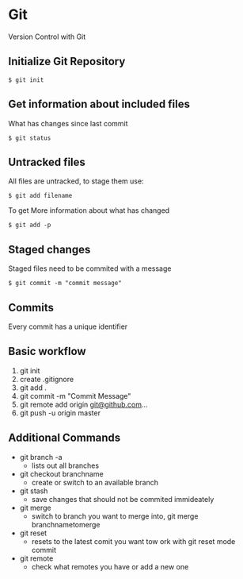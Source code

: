 # Git
Version Control with Git



## Initialize Git Repository

    $ git init


## Get information about included files
What has changes since last commit

    $ git status


## Untracked files
All files are untracked, to stage them use:

    $ git add filename

To get More information about what has changed 

    $ git add -p

## Staged changes
Staged files need to be commited with a message

    $ git commit -m "commit message"


## Commits
Every commit has a unique identifier


## Basic workflow
1. git init
1. create .gitignore
1. git add . 
1. git commit -m "Commit Message"
1. git remote add origin git@github.com...
1. git push -u origin master



## Additional Commands
* git branch -a
  * lists out all branches
* git checkout branchname
  * create or switch to an available branch 
* git stash
  * save changes that should not be commited immideately
* git merge
  * switch to branch you want to merge into, git merge branchnametomerge
* git reset
  * resets to the latest comit you want tow ork with git reset mode commit
* git remote
  * check what remotes you have or add a new one      